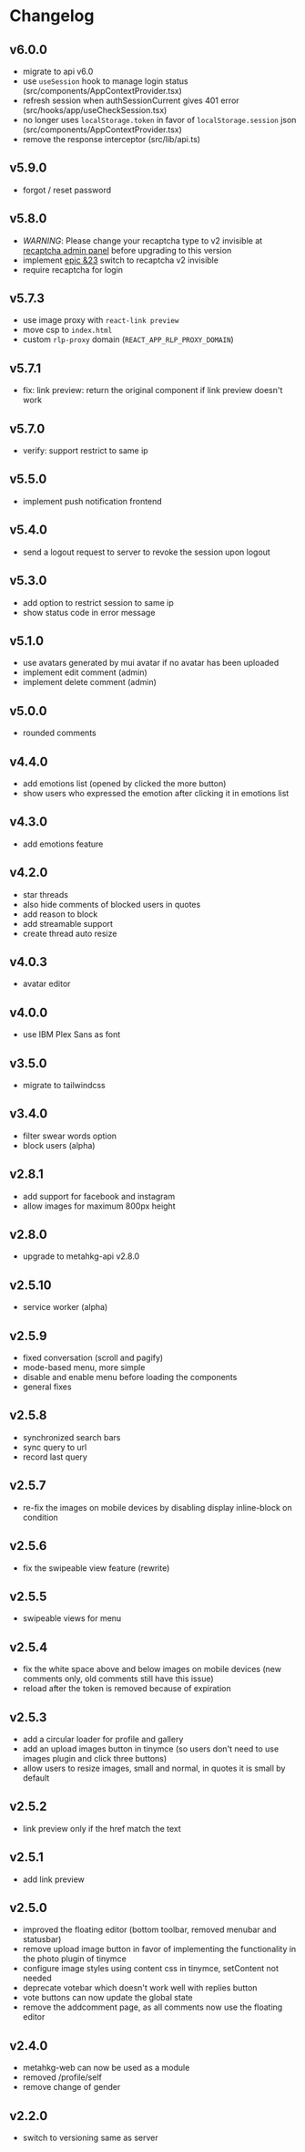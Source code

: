 # Changelog

## v6.0.0

- migrate to api v6.0
- use `useSession` hook to manage login status (src/components/AppContextProvider.tsx)
- refresh session when authSessionCurrent gives 401 error (src/hooks/app/useCheckSession.tsx)
- no longer uses `localStorage.token` in favor of `localStorage.session` json (src/components/AppContextProvider.tsx)
- remove the response interceptor (src/lib/api.ts)

## v5.9.0

- forgot / reset password

## v5.8.0

- *WARNING*: Please change your recaptcha type to v2 invisible at [recaptcha admin panel](https://www.google.com/recaptcha/admin) before upgrading to this version
- implement [epic &23](https://gitlab.com/groups/metahkg/-/epics/23) switch to recaptcha v2 invisible
- require recaptcha for login

## v5.7.3

- use image proxy with `react-link preview`
- move csp to `index.html`
- custom `rlp-proxy` domain (`REACT_APP_RLP_PROXY_DOMAIN`)

## v5.7.1

- fix: link preview: return the original component if link preview doesn't work

## v5.7.0

- verify: support restrict to same ip

## v5.5.0

- implement push notification frontend

## v5.4.0

- send a logout request to server to revoke the session upon logout

## v5.3.0

- add option to restrict session to same ip
- show status code in error message

## v5.1.0

- use avatars generated by mui avatar if no avatar has been uploaded
- implement edit comment (admin)
- implement delete comment (admin)

## v5.0.0

- rounded comments

## v4.4.0

- add emotions list (opened by clicked the more button)
- show users who expressed the emotion after clicking it in emotions list

## v4.3.0

- add emotions feature

## v4.2.0

- star threads
- also hide comments of blocked users in quotes
- add reason to block
- add streamable support
- create thread auto resize

## v4.0.3

- avatar editor

## v4.0.0

- use IBM Plex Sans as font

## v3.5.0

- migrate to tailwindcss

## v3.4.0

- filter swear words option
- block users (alpha)

## v2.8.1

- add support for facebook and instagram
- allow images for maximum 800px height

## v2.8.0

- upgrade to metahkg-api v2.8.0

## v2.5.10

- service worker (alpha)

## v2.5.9

- fixed conversation (scroll and pagify)
- mode-based menu, more simple
- disable and enable menu before loading the components
- general fixes

## v2.5.8

- synchronized search bars
- sync query to url
- record last query

## v2.5.7

- re-fix the images on mobile devices by disabling display inline-block on condition

## v2.5.6

- fix the swipeable view feature (rewrite)

## v2.5.5

- swipeable views for menu

## v2.5.4

- fix the white space above and below images on mobile devices (new comments only, old comments still have this issue)
- reload after the token is removed because of expiration

## v2.5.3

- add a circular loader for profile and gallery
- add an upload images button in tinymce (so users don't need to use images plugin and click three buttons)
- allow users to resize images, small and normal, in quotes it is small by default

## v2.5.2

- link preview only if the href match the text

## v2.5.1

- add link preview

## v2.5.0

- improved the floating editor (bottom toolbar, removed menubar and statusbar)
- remove upload image button in favor of implementing the functionality in the photo plugin of tinymce
- configure image styles using content css in tinymce, setContent not needed
- deprecate votebar which doesn't work well with replies button
- vote buttons can now update the global state
- remove the addcomment page, as all comments now use the floating editor

## v2.4.0

- metahkg-web can now be used as a module
- removed /profile/self
- remove change of gender

## v2.2.0

- switch to versioning same as server
